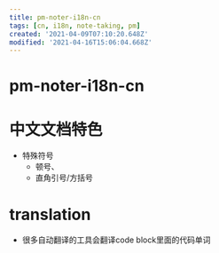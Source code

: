 ```yaml
---
title: pm-noter-i18n-cn
tags: [cn, i18n, note-taking, pm]
created: '2021-04-09T07:10:20.648Z'
modified: '2021-04-16T15:06:04.668Z'
---
```


# pm-noter-i18n-cn

# 中文文档特色

- 特殊符号
  - 顿号、
  - 直角引号/方括号
# translation
- 很多自动翻译的工具会翻译code block里面的代码单词

